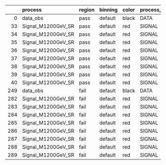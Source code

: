 |     | process            | region   | binning   | color   | process_type   |   scale | variation   | source_filename                                              | source_histname    | alias              | title           |   combine_idx |    lnN |   shapes | syst_type   | direction   | variation_alias   |
|----:|:-------------------|:---------|:----------|:--------|:---------------|--------:|:------------|:-------------------------------------------------------------|:-------------------|:-------------------|:----------------|--------------:|-------:|---------:|:------------|:------------|:------------------|
|   0 | data_obs           | pass     | default   | black   | DATA           |       1 | nominal     | ./histograms_for_2DAlphabet_v11/EaDM_Cosmics_Data_SR.root    | hpass              | Cosmics_Data_SR    | Cosmics_Data_SR |           nan | nan    |      nan | nan         | nan         | nan               |
|  33 | Signal_M1200GeV_SR | pass     | default   | red     | SIGNAL         |       1 | lumi        | ./histograms_for_2DAlphabet_v11/EaDM_Signal_M1200GeV_SR.root | hpass              | Signal_M1200GeV_SR | DM signal       |           nan |   1.05 |      nan | lnN         | nan         | nan               |
|  34 | Signal_M1200GeV_SR | pass     | default   | red     | SIGNAL         |       1 | RNN         | ./histograms_for_2DAlphabet_v11/EaDM_Signal_M1200GeV_SR.root | hpass_RNNsyst_up   | Signal_M1200GeV_SR | DM signal       |           nan | nan    |        1 | shapes      | Up          | RNNsyst           |
|  35 | Signal_M1200GeV_SR | pass     | default   | red     | SIGNAL         |       1 | RNN         | ./histograms_for_2DAlphabet_v11/EaDM_Signal_M1200GeV_SR.root | hpass_RNNsyst_down | Signal_M1200GeV_SR | DM signal       |           nan | nan    |        1 | shapes      | Down        | RNNsyst           |
|  36 | Signal_M1200GeV_SR | pass     | default   | red     | SIGNAL         |       1 | pT          | ./histograms_for_2DAlphabet_v11/EaDM_Signal_M1200GeV_SR.root | hpass_pTsyst_up    | Signal_M1200GeV_SR | DM signal       |           nan | nan    |        1 | shapes      | Up          | pTsyst            |
|  37 | Signal_M1200GeV_SR | pass     | default   | red     | SIGNAL         |       1 | pT          | ./histograms_for_2DAlphabet_v11/EaDM_Signal_M1200GeV_SR.root | hpass_pTsyst_down  | Signal_M1200GeV_SR | DM signal       |           nan | nan    |        1 | shapes      | Down        | pTsyst            |
|  38 | Signal_M1200GeV_SR | pass     | default   | red     | SIGNAL         |       1 | t0          | ./histograms_for_2DAlphabet_v11/EaDM_Signal_M1200GeV_SR.root | hpass_t0syst_up    | Signal_M1200GeV_SR | DM signal       |           nan | nan    |        1 | shapes      | Up          | t0syst            |
|  39 | Signal_M1200GeV_SR | pass     | default   | red     | SIGNAL         |       1 | t0          | ./histograms_for_2DAlphabet_v11/EaDM_Signal_M1200GeV_SR.root | hpass_t0syst_down  | Signal_M1200GeV_SR | DM signal       |           nan | nan    |        1 | shapes      | Down        | t0syst            |
|  40 | Signal_M1200GeV_SR | pass     | default   | red     | SIGNAL         |       1 | nominal     | ./histograms_for_2DAlphabet_v11/EaDM_Signal_M1200GeV_SR.root | hpass              | Signal_M1200GeV_SR | DM signal       |           nan | nan    |      nan | nan         | nan         | nan               |
| 249 | data_obs           | fail     | default   | black   | DATA           |       1 | nominal     | ./histograms_for_2DAlphabet_v11/EaDM_Cosmics_Data_SR.root    | hfail              | Cosmics_Data_SR    | Cosmics_Data_SR |           nan | nan    |      nan | nan         | nan         | nan               |
| 282 | Signal_M1200GeV_SR | fail     | default   | red     | SIGNAL         |       1 | lumi        | ./histograms_for_2DAlphabet_v11/EaDM_Signal_M1200GeV_SR.root | hfail              | Signal_M1200GeV_SR | DM signal       |           nan |   1.05 |      nan | lnN         | nan         | nan               |
| 283 | Signal_M1200GeV_SR | fail     | default   | red     | SIGNAL         |       1 | RNN         | ./histograms_for_2DAlphabet_v11/EaDM_Signal_M1200GeV_SR.root | hfail_RNNsyst_up   | Signal_M1200GeV_SR | DM signal       |           nan | nan    |        1 | shapes      | Up          | RNNsyst           |
| 284 | Signal_M1200GeV_SR | fail     | default   | red     | SIGNAL         |       1 | RNN         | ./histograms_for_2DAlphabet_v11/EaDM_Signal_M1200GeV_SR.root | hfail_RNNsyst_down | Signal_M1200GeV_SR | DM signal       |           nan | nan    |        1 | shapes      | Down        | RNNsyst           |
| 285 | Signal_M1200GeV_SR | fail     | default   | red     | SIGNAL         |       1 | pT          | ./histograms_for_2DAlphabet_v11/EaDM_Signal_M1200GeV_SR.root | hfail_pTsyst_up    | Signal_M1200GeV_SR | DM signal       |           nan | nan    |        1 | shapes      | Up          | pTsyst            |
| 286 | Signal_M1200GeV_SR | fail     | default   | red     | SIGNAL         |       1 | pT          | ./histograms_for_2DAlphabet_v11/EaDM_Signal_M1200GeV_SR.root | hfail_pTsyst_down  | Signal_M1200GeV_SR | DM signal       |           nan | nan    |        1 | shapes      | Down        | pTsyst            |
| 287 | Signal_M1200GeV_SR | fail     | default   | red     | SIGNAL         |       1 | t0          | ./histograms_for_2DAlphabet_v11/EaDM_Signal_M1200GeV_SR.root | hfail_t0syst_up    | Signal_M1200GeV_SR | DM signal       |           nan | nan    |        1 | shapes      | Up          | t0syst            |
| 288 | Signal_M1200GeV_SR | fail     | default   | red     | SIGNAL         |       1 | t0          | ./histograms_for_2DAlphabet_v11/EaDM_Signal_M1200GeV_SR.root | hfail_t0syst_down  | Signal_M1200GeV_SR | DM signal       |           nan | nan    |        1 | shapes      | Down        | t0syst            |
| 289 | Signal_M1200GeV_SR | fail     | default   | red     | SIGNAL         |       1 | nominal     | ./histograms_for_2DAlphabet_v11/EaDM_Signal_M1200GeV_SR.root | hfail              | Signal_M1200GeV_SR | DM signal       |           nan | nan    |      nan | nan         | nan         | nan               |